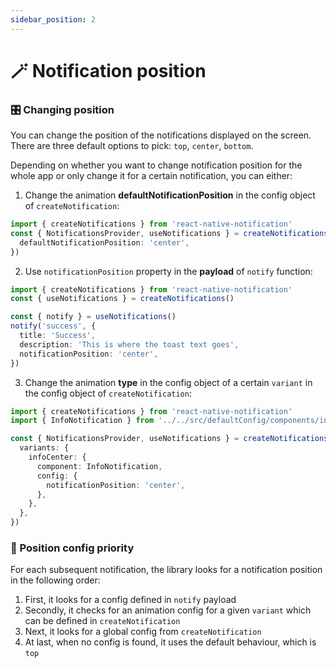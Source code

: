```yaml
---
sidebar_position: 2
---
```


# 🪄 Notification position

### 🎛 Changing position

You can change the position of the notifications displayed on the screen. There are three default options to pick: `top`, `center`, `bottom`.

Depending on whether you want to change notification position for the whole app or only change it for a certain notification, you can either:

1. Change the animation **defaultNotificationPosition** in the config object of `createNotification`:

```typescript
import { createNotifications } from 'react-native-notification'
const { NotificationsProvider, useNotifications } = createNotifications({
  defaultNotificationPosition: 'center',
})
```

2. Use `notificationPosition` property in the **payload** of `notify` function:

```typescript
import { createNotifications } from 'react-native-notification'
const { useNotifications } = createNotifications()

const { notify } = useNotifications()
notify('success', {
  title: 'Success',
  description: 'This is where the toast text goes',
  notificationPosition: 'center',
})
```

3. Change the animation **type** in the config object of a certain `variant` in the config object of `createNotification`:

```typescript
import { createNotifications } from 'react-native-notification'
import { InfoNotification } from '../../src/defaultConfig/components/info'

const { NotificationsProvider, useNotifications } = createNotifications({
  variants: {
    infoCenter: {
      component: InfoNotification,
      config: {
        notificationPosition: 'center',
      },
    },
  },
})
```

### 🔦 Position config priority

For each subsequent notification, the library looks for a notification position in the following order:

1. First, it looks for a config defined in `notify` payload
2. Secondly, it checks for an animation config for a given `variant` which can be defined in `createNotification`
3. Next, it looks for a global config from `createNotification`
4. At last, when no config is found, it uses the default behaviour, which is `top`
